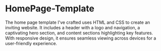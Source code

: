 # HomePage-Template
The home page template I've crafted uses HTML and CSS to create an inviting website. 
It includes a header with a logo and navigation, a captivating hero section, 
and content sections highlighting key features. With responsive design,
it ensures seamless viewing across devices for a user-friendly experience. 

